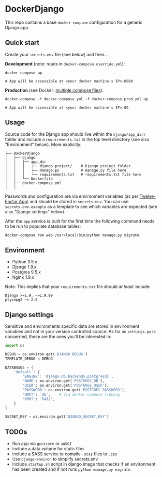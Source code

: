 DockerDjango
============

This repo contains a base `docker-compose` configuration for a generic Django
app.


Quick start
-----------

Create your `secrets.env` file (see below) and then...

**Development** (note: reads in `docker-compose.override.yml`):

```
docker-compose up

# App will be accessible at <your docker machine's IP>:8080
```

**Production** (see Docker: [multiple compose files][compose-doco]):

```
docker-compose -f docker-compose.yml -f docker-compose.prod.yml up

# App will be accessible at <your docker machine's IP>:80 
```



Usage
-----

Source code for the Django app should live within the `django/app_dir/` folder
and include a `requirements.txt` in the top level directory (see also
"Environment" below). More explicitly:

```
├── DockerDjango
│   ├── django
│   │   ├── app_dir
│   │   │   ├── django_project/    # Django project folder
│   │   │   ├── manage.py          # manage.py file here
│   │   │   └── requirements.txt   # requirements.txt file here
│   │   └── Dockerfile
│   ├── docker-compose.yml
│   │
```

Passwords and configuration are via environment variables (as per
[Twelve-Factor App](http://12factor.net/config)) and should be stored in
`secrets.env`. You can use `secrets.env.example` as a template to see which
variables are expected (see also "Django settings" below).

After the `app` service is built for the first time the following command
needs to be run to populate database tables:

```bash
docker-compose run web /usr/local/bin/python manage.py migrate
```

[compose-doco]: https://docs.docker.com/compose/extends/#different-environments


Environment
-----------

* Python 3.5.x
* Django 1.9.x
* Postgres 9.5.x
* Nginx 1.9.x

Note: This implies that your `requirements.txt` file should *at least* include:

```
Django >=1.9, <=1.9.99
psycopg2 ~= 2.6
```


Django settings
---------------

Sensitive and environments specific data are stored in environment variables
and not in your version controlled source. As far as `settings.py` is
concerned, these are the ones you'll be interested in:

```python
import os

DEBUG = os.environ.get('DJANGO_DEBUG')
TEMPLATE_DEBUG = DEBUG

DATABASES = {
    'default': {
        'ENGINE': 'django.db.backends.postgresql',
        'NAME': os.environ.get('POSTGRES_DB'),
        'USER': os.environ.get('POSTGRES_USER'),
        'PASSWORD': os.environ.get('POSTGRES_PASSWORD'),
        'HOST': 'db',    # Via docker-compose linking
        'PORT': '5432',
    }
}

SECRET_KEY = os.environ.get('DJANGO_SECRET_KEY')
```


TODOs
-----

- Run app via `gunicorn` or `uWSGI`
- Include a data volume for static files
- Include a SASS service to compile `.scss` files to `.css`
- Use `django-environ` to simplify secrets.env
- Include `startup.sh` script in django image that checks if an environment
  has been created and if not runs `python manage.py migrate`.

